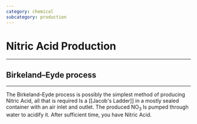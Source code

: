 ```yaml
---
category: chemical
subcategory: production
---
```


# Nitric Acid Production
---
## Birkeland–Eyde process
---
The Birkeland–Eyde process is possibly the simplest method of producing Nitric Acid, all that is required Is a [[Jacob's Ladder]] in a mostly sealed container with an air inlet and outlet. The produced NO<sub>3 </sub> Is pumped through water to acidify it. After sufficient time, you have Nitric Acid. 